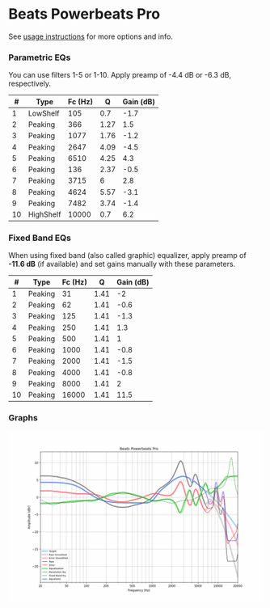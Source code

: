 # Beats Powerbeats Pro
See [usage instructions](https://github.com/jaakkopasanen/AutoEq#usage) for more options and info.

### Parametric EQs
You can use filters 1-5 or 1-10. Apply preamp of -4.4 dB or -6.3 dB, respectively.

|   # | Type      |   Fc (Hz) |    Q |   Gain (dB) |
|-----|-----------|-----------|------|-------------|
|   1 | LowShelf  |       105 | 0.7  |        -1.7 |
|   2 | Peaking   |       366 | 1.27 |         1.5 |
|   3 | Peaking   |      1077 | 1.76 |        -1.2 |
|   4 | Peaking   |      2647 | 4.09 |        -4.5 |
|   5 | Peaking   |      6510 | 4.25 |         4.3 |
|   6 | Peaking   |       136 | 2.37 |        -0.5 |
|   7 | Peaking   |      3715 | 6    |         2.8 |
|   8 | Peaking   |      4624 | 5.57 |        -3.1 |
|   9 | Peaking   |      7482 | 3.74 |        -1.4 |
|  10 | HighShelf |     10000 | 0.7  |         6.2 |

### Fixed Band EQs
When using fixed band (also called graphic) equalizer, apply preamp of **-11.6 dB** (if available) and set gains manually with these parameters.

|   # | Type    |   Fc (Hz) |    Q |   Gain (dB) |
|-----|---------|-----------|------|-------------|
|   1 | Peaking |        31 | 1.41 |        -2   |
|   2 | Peaking |        62 | 1.41 |        -0.6 |
|   3 | Peaking |       125 | 1.41 |        -1.3 |
|   4 | Peaking |       250 | 1.41 |         1.3 |
|   5 | Peaking |       500 | 1.41 |         1   |
|   6 | Peaking |      1000 | 1.41 |        -0.8 |
|   7 | Peaking |      2000 | 1.41 |        -1.5 |
|   8 | Peaking |      4000 | 1.41 |        -0.8 |
|   9 | Peaking |      8000 | 1.41 |         2   |
|  10 | Peaking |     16000 | 1.41 |        11.5 |

### Graphs
![](./Beats%20Powerbeats%20Pro.png)
